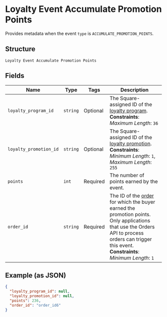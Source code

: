 
# Loyalty Event Accumulate Promotion Points

Provides metadata when the event `type` is `ACCUMULATE_PROMOTION_POINTS`.

## Structure

`Loyalty Event Accumulate Promotion Points`

## Fields

| Name | Type | Tags | Description |
|  --- | --- | --- | --- |
| `loyalty_program_id` | `string` | Optional | The Square-assigned ID of the [loyalty program](../../doc/models/loyalty-program.md).<br>**Constraints**: *Maximum Length*: `36` |
| `loyalty_promotion_id` | `string` | Optional | The Square-assigned ID of the [loyalty promotion](../../doc/models/loyalty-promotion.md).<br>**Constraints**: *Minimum Length*: `1`, *Maximum Length*: `255` |
| `points` | `int` | Required | The number of points earned by the event. |
| `order_id` | `string` | Required | The ID of the [order](../../doc/models/order.md) for which the buyer earned the promotion points.<br>Only applications that use the Orders API to process orders can trigger this event.<br>**Constraints**: *Minimum Length*: `1` |

## Example (as JSON)

```json
{
  "loyalty_program_id": null,
  "loyalty_promotion_id": null,
  "points": 236,
  "order_id": "order_id6"
}
```

